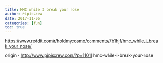 ```yaml
---
title: HMC while I break your nose
author: PipisCrew
date: 2017-11-06
categories: [fun]
toc: true
---
```


https://www.reddit.com/r/holdmycosmo/comments/7b1hjf/hmc_while_i_break_your_nose/

origin - http://www.pipiscrew.com/?p=11011 hmc-while-i-break-your-nose